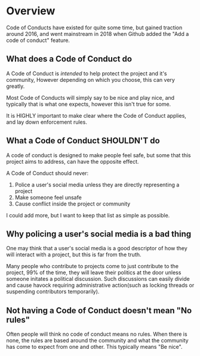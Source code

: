 # Overview
Code of Conducts have existed for quite some time, but gained traction around 
2016, and went mainstream in 2018 when Github added the "Add a code of conduct" 
feature.

## What does a Code of Conduct do
A Code of Conduct is *intended* to help protect the project and it's community, 
However depending on which you choose, this can very greatly.

Most Code of Conducts will simply say to be nice and play nice, and typically 
that is what one expects, however this isn't true for some.

It is HIGHLY important to make clear where the Code of Conduct applies, and lay 
down enforcement rules.

## What a Code of Conduct **SHOULDN'T** do
A code of conduct is designed to make people feel safe, but some that this 
project aims to address, can have the opposite effect.

A Code of Conduct should never:
1. Police a user's social media unless they are directly representing a project
2. Make someone feel unsafe
3. Cause conflict inside the project or community

I could add more, but I want to keep that list as simple as possible.

## Why policing a user's social media is a bad thing
One may think that a user's social media is a good descriptor of how they will 
interact with a project, but this is far from the truth.

Many people who contribute to projects come to just contribute to the project, 
99% of the time, they will leave their politics at the door unless someone 
initates a political discussion. Such discussions can easily divide and cause 
havock requiring administrative action(such as locking threads or suspending 
contributors temporarily).

## Not having a Code of Conduct doesn't mean "No rules"
Often people will think no code of conduct means no rules. When there is none, 
the rules are based around the community and what the community has come to 
expect from one and other. This typically means "Be nice".
